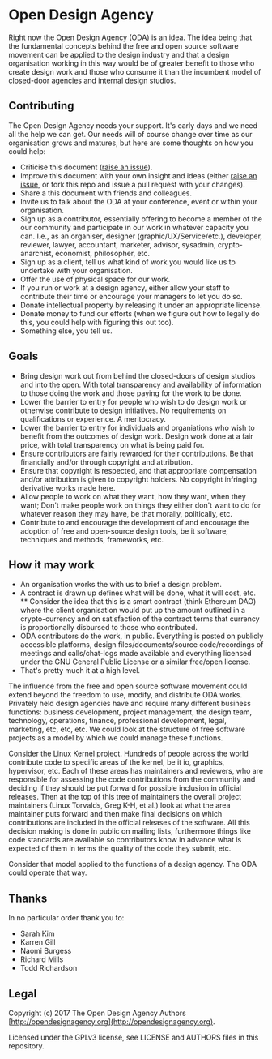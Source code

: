 # Open Design Agency
Right now the Open Design Agency (ODA) is an idea. The idea being that the fundamental concepts behind the free and open source software movement can be applied to the design industry and that a design organisation working in this way would be of greater benefit to those who create design work and those who consume it than the incumbent model of closed-door agencies and internal design studios.

## Contributing
The Open Design Agency needs your support. It's early days and we need all the help we can get. Our needs will of course change over time as our organisation grows and matures, but here are some thoughts on how you could help:
* Criticise this document ([raise an issue](https://github.com/opendesignagency/oda/issues)).
* Improve this document with your own insight and ideas (either [raise an issue](https://github.com/opendesignagency/oda/issues), or fork this repo and issue a pull request with your changes).
* Share a this document with friends and colleagues.
* Invite us to talk about the ODA at your conference, event or within your organisation.
* Sign up as a contributor, essentially offering to become a member of the our community and participate in our work in whatever capacity you can. I.e., as an organiser, designer (graphic/UX/Service/etc.), developer, reviewer, lawyer, accountant, marketer, advisor, sysadmin, crypto-anarchist, economist, philosopher, etc.
* Sign up as a client, tell us what kind of work you would like us to undertake with your organisation.
* Offer the use of physical space for our work.
* If you run or work at a design agency, either allow your staff to contribute their time or encourage your managers to let you do so.
* Donate intellectual property by releasing it under an appropriate license.
* Donate money to fund our efforts (when we figure out how to legally do this, you could help with figuring this out too).
* Something else, you tell us.

## Goals
* Bring design work out from behind the closed-doors of design studios and into the open. With total transparency and availability of information to those doing the work and those paying for the work to be done.
* Lower the barrier to entry for people who wish to do design work or otherwise contribute to design initiatives. No requirements on qualifications or experience. A meritocracy.
* Lower the barrier to entry for individuals and organiations who wish to benefit from the outcomes of design work. Design work done at a fair price, with total transparency on what is being paid for.
* Ensure contributors are fairly rewarded for their contributions. Be that financially and/or through copyright and attribution.
* Ensure that copyright is respected, and that appropriate compensation and/or attribution is given to copyright holders. No copyright infringing derivative works made here.
* Allow people to work on what they want, how they want, when they want; Don't make people work on things they either don't want to do for whatever reason they may have, be that morally, politically, etc.
* Contribute to and encourage the development of and encourage the adoption of free and open-source design tools, be it software, techniques and methods, frameworks, etc.

## How it may work
* An organisation works the with us to brief a design problem.
* A contract is drawn up defines what will be done, what it will cost, etc.
  ** Consider the idea that this is a smart contract (think Ethereum DAO) where the client organisation would put up the amount outlined in a crypto-currency and on satisfaction of the contract terms that currency is proportionally disbursed to those who contributed.
* ODA contributors do the work, in public. Everything is posted on publicly accessible platforms, design files/documents/source code/recordings of meetings and calls/chat-logs made available and everything licensed under the GNU General Public License or a similar free/open license.
* That's pretty much it at a high level.

The influence from the free and open source software movement could extend beyond the freedom to use, modify, and distribute ODA works. Privately held design agencies have and require many different business functions: business development, project management, the design team, technology, operations, finance, professional development, legal, marketing, etc, etc, etc. We could look at the structure of free software projects as a model by which we could manage these functions.

Consider the Linux Kernel project. Hundreds of people across the world contribute code to specific areas of the kernel, be it io, graphics, hypervisor, etc. Each of these areas has maintainers and reviewers, who are responsible for assessing the code contributions from the community and deciding if they should be put forward for possible inclusion in official releases. Then at the top of this tree of maintainers the overall project maintainers (Linux Torvalds, Greg K-H, et al.) look at what the area maintainer puts forward and then make final decisions on which contributions are included in the official releases of the software. All this decision making is done in public on mailing lists, furthermore things like code standards are available so contributors know in advance what is expected of them in terms the quality of the code they submit, etc.

Consider that model applied to the functions of a design agency. The ODA could operate that way.

## Thanks
In no particular order thank you to:
* Sarah Kim
* Karren Gill
* Naomi Burgess
* Richard Mills
* Todd Richardson

## Legal
Copyright (c) 2017 The Open Design Agency Authors [http://opendesignagency.org](http://opendesignagency.org).

Licensed under the GPLv3 license, see LICENSE and AUTHORS files in this repository.
